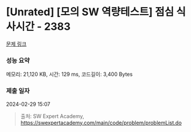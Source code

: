 # [Unrated] [모의 SW 역량테스트] 점심 식사시간 - 2383 

[문제 링크](https://swexpertacademy.com/main/code/problem/problemDetail.do?contestProbId=AV5-BEE6AK0DFAVl) 

### 성능 요약

메모리: 21,120 KB, 시간: 129 ms, 코드길이: 3,400 Bytes

### 제출 일자

2024-02-29 15:07



> 출처: SW Expert Academy, https://swexpertacademy.com/main/code/problem/problemList.do